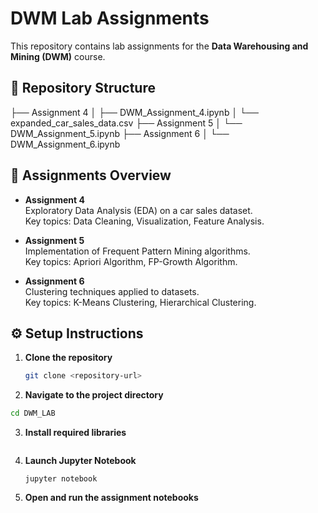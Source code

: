 # DWM Lab Assignments

This repository contains lab assignments for the **Data Warehousing and Mining (DWM)** course.

## 📁 Repository Structure
├── Assignment 4 │ ├── DWM_Assignment_4.ipynb │ └── expanded_car_sales_data.csv ├── Assignment 5 │ └── DWM_Assignment_5.ipynb ├── Assignment 6 │ └── DWM_Assignment_6.ipynb


## 📝 Assignments Overview

- **Assignment 4**  
  Exploratory Data Analysis (EDA) on a car sales dataset.  
  Key topics: Data Cleaning, Visualization, Feature Analysis.

- **Assignment 5**  
  Implementation of Frequent Pattern Mining algorithms.  
  Key topics: Apriori Algorithm, FP-Growth Algorithm.

- **Assignment 6**  
  Clustering techniques applied to datasets.  
  Key topics: K-Means Clustering, Hierarchical Clustering.

## ⚙️ Setup Instructions

1. **Clone the repository**
   ```bash
   git clone <repository-url>
   
2. **Navigate to the project directory**
```bash
cd DWM_LAB
```
3. **Install required libraries**
```pip install -r requirements.txt
```
4. **Launch Jupyter Notebook**
   ```
   jupyter notebook
   ```
5. **Open and run the assignment notebooks**


